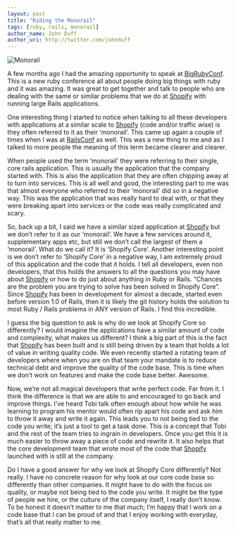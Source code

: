 ```yaml
---
layout: post
title: "Riding the Monorail"
tags: [ruby, rails, monorail]
author_name: John Duff
author_uri: http://twitter.com/johnduff
---
```


![Monorail](/images/posts/2013-06-05/monorail.jpg "Monorail")

A few months ago I had the amazing opportunity to speak at
[BigRubyConf](http://www.bigrubyconf.com). This is a new ruby conference
all about people doing big things with ruby and it was amazing. It was
great to get together and talk to people who are dealing with the same
or similar problems that we do at [Shopify](http://www.shopify.com) with
running large Rails applications.

One interesting thing I started to notice when talking to all these
developers with applications at a similar scale to
[Shopify](http://www.shopify.com) (code and/or traffic wise) is they
often referred to it as their ‘monorail’. This came up again a couple of
times when I was at [RailsConf](http://www.railsconf.com) as well. This
was a new thing to me and as I talked to more people the meaning of this
term became clearer and clearer.

When people used the term ‘monorail’ they were referring to their
single, core rails application. This is usually the application that the
company started with. This is also the application that they are often
chipping away at to turn into services. This is all well and good, the
interesting part to me was that almost everyone who referred to their
‘monorail’ did so in a negative way. This was the application that was
really hard to deal with, or that they were breaking apart into services
or the code was really complicated and scary.

So, back up a bit, I said we have a similar sized application at
[Shopify](http://www.shopify.com) but we don’t refer to it as our
‘monorail’. We have a few services around it, supplementary apps etc,
but still we don’t call the largest of them a ‘monorail’. What do we
call it? It is ‘Shopify Core’. Another interesting point is we don’t
refer to ‘Shopify Core’ in a negative way, I am extremely proud of this
application and the code that it holds. I tell all developers, even non
developers, that this holds the answers to all the questions you may
have about [Shopify](http://www.shopify.com) or how to do just about
anything in Ruby or Rails. “Chances are the problem you are trying to
solve has been solved in Shopify Core”. Since
[Shopify](http://www.shopify.com) has been in development for almost a
decade, started even before version 1.0 of Rails, then it is likely the
git history holds the solution to most Ruby / Rails problems in ANY
version of Rails. I find this incredible.

I guess the big question to ask is why do we look at Shopify Core so
differently? I would imagine the applications have a similar amount of
code and complexity, what makes us different? I think a big part of this
is the fact that [Shopify](http://www.shopify.com) has been built and is
still being driven by a team that holds a lot of value in writing
quality code. We even recently started a rotating team of developers
where when you are on that team your mandate is to reduce technical debt
and improve the quality of the code base. This is time when we don’t
work on features and make the code base better. Awesome.

Now, we’re not all magical developers that write perfect code. Far from
it. I think the difference is that we are able to and encouraged to go
back and improve things. I’ve heard Tobi talk often enough about how
while he was learning to program his mentor would often rip apart his
code and ask him to throw it away and write it again. This leads you to
not being tied to the code you write; it’s just a tool to get a task
done. This is a concept that Tobi and the rest of the team tries to
ingrain in developers. Once you get this it is much easier to throw away
a piece of code and rewrite it. It also helps that the core development
team that wrote most of the code that [Shopify](http://www.shopify.com)
launched with is still at the company.

Do I have a good answer for why we look at Shopify Core differently? Not
really. I have no concrete reason for why look at our core code base so
differently than other companies. It might have to do with the focus on
quality, or maybe not being tied to the code you write. It might be the
type of people we hire, or the culture of the company itself, I really
don’t know. To be honest it doesn’t matter to me that much; I’m happy
that I work on a code base that I can be proud of and that I enjoy
working with everyday, that’s all that really matter to me.
